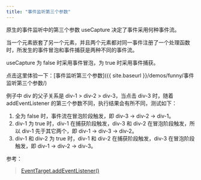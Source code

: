 ```yaml
---
title: "事件监听第三个参数"
---
```


原生的事件监听中的第三个参数 useCapture 决定了事件采用何种事件流。

当一个元素嵌套了另一个元素，并且两个元素都对同一事件注册了一个处理函数时，所发生的事件冒泡和事件捕获是两种不同的事件流。

useCapture 为 false 时采用事件冒泡，为 true 时采用事件捕获。

点击这里体验一下：[事件监听第三个参数]({{ site.baseurl }}/demos/funny/事件监听第三个参数/)

例子中 div 的父子关系是 div-1 > div-2 > div-3，当点击 div-3 时，随着 addEventListener 的第三个参数不同，执行结果会有所不同，测试如下：

1. 全为 false 时，事件流在冒泡阶段触发，即 div-3 → div-2 → div-1。
1. div-1 为 true 时，div-1 在捕获阶段触发，div-3 和 div-2 在冒泡阶段触发，所以 div-1 先于其它两个，即 div-1 → div-3 → div-2。
1. div-1 和 div-2 为 true 时，div-1 和 div-2 在捕获阶段触发，div-3 在冒泡阶段触发，即 div-1 → div-2 → div-3。

参考：
> [Event​Target​.add​Event​Listener()](https://developer.mozilla.org/zh-CN/docs/Web/API/EventTarget/addEventListener)